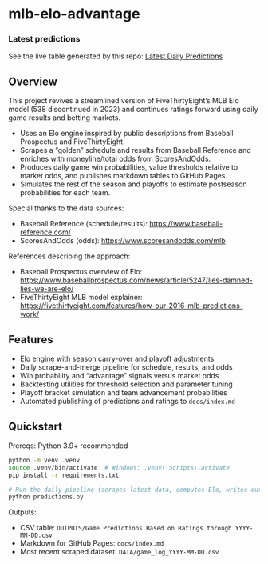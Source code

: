 # mlb-elo-advantage

### Latest predictions
See the live table generated by this repo: [Latest Daily Predictions](https://grdavis.github.io/mlb-elo-advantage/)

## Overview
This project revives a streamlined version of FiveThirtyEight’s MLB Elo model (538 discontinued in 2023) and continues ratings forward using daily game results and betting markets.

- Uses an Elo engine inspired by public descriptions from Baseball Prospectus and FiveThirtyEight.
- Scrapes a “golden” schedule and results from Baseball Reference and enriches with moneyline/total odds from ScoresAndOdds.
- Produces daily game win probabilities, value thresholds relative to market odds, and publishes markdown tables to GitHub Pages.
- Simulates the rest of the season and playoffs to estimate postseason probabilities for each team.

Special thanks to the data sources:
- Baseball Reference (schedule/results): https://www.baseball-reference.com/
- ScoresAndOdds (odds): https://www.scoresandodds.com/mlb

References describing the approach:
- Baseball Prospectus overview of Elo: https://www.baseballprospectus.com/news/article/5247/lies-damned-lies-we-are-elo/
- FiveThirtyEight MLB model explainer: https://fivethirtyeight.com/features/how-our-2016-mlb-predictions-work/

## Features
- Elo engine with season carry-over and playoff adjustments
- Daily scrape-and-merge pipeline for schedule, results, and odds
- Win probability and “advantage” signals versus market odds
- Backtesting utilities for threshold selection and parameter tuning
- Playoff bracket simulation and team advancement probabilities
- Automated publishing of predictions and ratings to `docs/index.md`

## Quickstart
Prereqs: Python 3.9+ recommended

```bash
python -m venv .venv
source .venv/bin/activate  # Windows: .venv\\Scripts\\activate
pip install -r requirements.txt

# Run the daily pipeline (scrapes latest data, computes Elo, writes outputs & docs)
python predictions.py
```

Outputs:
- CSV table: `OUTPUTS/Game Predictions Based on Ratings through YYYY-MM-DD.csv`
- Markdown for GitHub Pages: `docs/index.md`
- Most recent scraped dataset: `DATA/game_log_YYYY-MM-DD.csv`